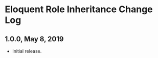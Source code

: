 Eloquent Role Inheritance Change Log
====================================

1.0.0, May 8, 2019
------------------

- Initial release.

